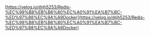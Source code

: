 [https://velog.io/@jh5253/Redis-%EC%99%B8%EB%B6%80%EC%A0%91%EA%B7%BC-%ED%97%88%EC%9A%A9Docker](https://velog.io/@jh5253/Redis-%EC%99%B8%EB%B6%80%EC%A0%91%EA%B7%BC-%ED%97%88%EC%9A%A9Docker)